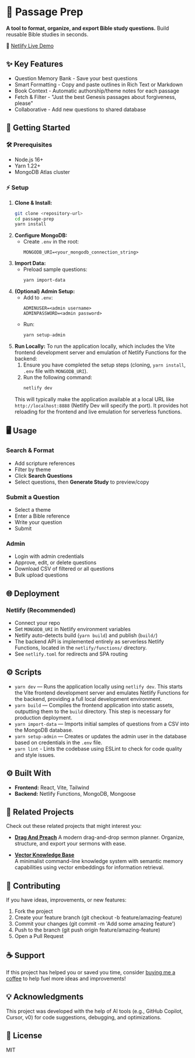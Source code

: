 # 📖 Passage Prep

**A tool to format, organize, and export Bible study questions.**
Build reusable Bible studies in seconds.

🚀 [Netlify Live Demo](https://passage-prep.netlify.app/)

## ✨ Key Features
- Question Memory Bank - Save your best questions
- Smart Formatting - Copy and paste outlines in Rich Text or Markdown
- Book Context - Automatic authorship/theme notes for each passage
- Fetch & Filter - "Just the best Genesis passages about forgiveness, please"
- Collaborative - Add new questions to shared database

## 🚀 Getting Started

### 🛠️ Prerequisites
- Node.js 16+
- Yarn 1.22+
- MongoDB Atlas cluster

### ⚡ Setup
1. **Clone & Install:**
   ```bash
   git clone <repository-url>
   cd passage-prep
   yarn install
   ```
2. **Configure MongoDB:**
   - Create `.env` in the root:
     ```
     MONGODB_URI=<your_mongodb_connection_string>
     ```
3. **Import Data:**
   - Preload sample questions:
     ```bash
     yarn import-data
     ```
4. **(Optional) Admin Setup:**
   - Add to `.env`:
     ```
     ADMINUSER=<admin username>
     ADMINPASSWORD=<admin password>
     ```
   - Run:
     ```bash
     yarn setup-admin
     ```
5. **Run Locally:**
   To run the application locally, which includes the Vite frontend development server and emulation of Netlify Functions for the backend:
   1. Ensure you have completed the setup steps (cloning, `yarn install`, `.env` file with `MONGODB_URI`).
   2. Run the following command:
      ```bash
      netlify dev
      ```
   This will typically make the application available at a local URL like `http://localhost:8888` (Netlify Dev will specify the port). It provides hot reloading for the frontend and live emulation for serverless functions.

## 🖥️ Usage

### Search & Format
- Add scripture references
- Filter by theme
- Click **Search Questions**
- Select questions, then **Generate Study** to preview/copy

### Submit a Question
- Select a theme
- Enter a Bible reference
- Write your question
- Submit

### Admin
- Login with admin credentials
- Approve, edit, or delete questions
- Download CSV of filtered or all questions
- Bulk upload questions

## 🌐 Deployment

### Netlify (Recommended)
- Connect your repo
- Set `MONGODB_URI` in Netlify environment variables
- Netlify auto-detects build (`yarn build`) and publish (`build/`)
- The backend API is implemented entirely as serverless Netlify Functions, located in the `netlify/functions/` directory.
- See `netlify.toml` for redirects and SPA routing

## ⚙️ Scripts
- `yarn dev` — Runs the application locally using `netlify dev`. This starts the Vite frontend development server and emulates Netlify Functions for the backend, providing a full local development environment.
- `yarn build` — Compiles the frontend application into static assets, outputting them to the `build` directory. This step is necessary for production deployment.
- `yarn import-data` — Imports initial samples of questions from a CSV into the MongoDB database.
- `yarn setup-admin` — Creates or updates the admin user in the database based on credentials in the `.env` file.
- `yarn lint` - Lints the codebase using ESLint to check for code quality and style issues.

## ⚙️ Built With
- **Frontend:** React, Vite, Tailwind
- **Backend:** Netlify Functions, MongoDB, Mongoose

## 🔗 Related Projects
Check out these related projects that might interest you:
- **[Drag And Preach](https://github.com/allemandi/drag-and-preach)**
  A modern drag-and-drop sermon planner. Organize, structure, and export your sermons with ease.

- **[Vector Knowledge Base](https://github.com/allemandi/vector-knowledge-base)**  
  A minimalist command-line knowledge system with semantic memory capabilities using vector embeddings for information retrieval.


## 🤝 Contributing
If you have ideas, improvements, or new features:

1. Fork the project
2. Create your feature branch (git checkout -b feature/amazing-feature)
3. Commit your changes (git commit -m 'Add some amazing feature')
4. Push to the branch (git push origin feature/amazing-feature)
5. Open a Pull Request

## ☕ Support
If this project has helped you or saved you time, consider [buying me a coffee](https://www.buymeacoffee.com/allemandi) to help fuel more ideas and improvements!

## 💡 Acknowledgments
This project was developed with the help of AI tools (e.g., GitHub Copilot, Cursor, v0) for code suggestions, debugging, and optimizations.

## 📄 License
MIT